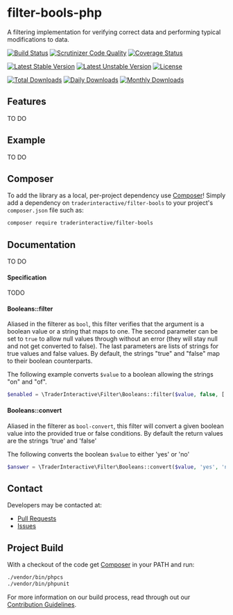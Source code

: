 # filter-bools-php

A filtering implementation for verifying correct data and performing typical modifications to data.

[![Build Status](https://travis-ci.org/traderinteractive/filter-bools-php.svg?branch=master)](https://travis-ci.org/traderinteractive/filter-bools-php)
[![Scrutinizer Code Quality](https://scrutinizer-ci.com/g/traderinteractive/filter-bools-php/badges/quality-score.png?b=master)](https://scrutinizer-ci.com/g/traderinteractive/filter-bools-php/?branch=master)
[![Coverage Status](https://coveralls.io/repos/github/traderinteractive/filter-bools-php/badge.svg?branch=master)](https://coveralls.io/github/traderinteractive/filter-bools-php?branch=master)

[![Latest Stable Version](https://poser.pugx.org/traderinteractive/filter-bools/v/stable)](https://packagist.org/packages/traderinteractive/filter-bools)
[![Latest Unstable Version](https://poser.pugx.org/traderinteractive/filter-bools/v/unstable)](https://packagist.org/packages/traderinteractive/filter-bools)
[![License](https://poser.pugx.org/traderinteractive/filter-bools/license)](https://packagist.org/packages/traderinteractive/filter-bools)

[![Total Downloads](https://poser.pugx.org/traderinteractive/filter-bools/downloads)](https://packagist.org/packages/traderinteractive/filter-bools)
[![Daily Downloads](https://poser.pugx.org/traderinteractive/filter-bools/d/daily)](https://packagist.org/packages/traderinteractive/filter-bools)
[![Monthly Downloads](https://poser.pugx.org/traderinteractive/filter-bools/d/monthly)](https://packagist.org/packages/traderinteractive/filter-bools)

## Features

TO DO

## Example

TO DO

## Composer

To add the library as a local, per-project dependency use [Composer](http://getcomposer.org)! Simply add a dependency on
`traderinteractive/filter-bools` to your project's `composer.json` file such as:

```sh
composer require traderinteractive/filter-bools
```

## Documentation

TO DO

#### Specification

TODO

#### Booleans::filter
Aliased in the filterer as `bool`, this filter verifies that the argument is a boolean value or a string that maps to one.  The second parameter
can be set to `true` to allow null values through without an error (they will stay null and not get converted to false).  The last parameters
are lists of strings for true values and false values.  By default, the strings "true" and "false" map to their boolean counterparts.

The following example converts `$value` to a boolean allowing the strings "on" and "of".
```php
$enabled = \TraderInteractive\Filter\Booleans::filter($value, false, ['on'], ['off']);
```
#### Booleans::convert
Aliased in the filterer as `bool-convert`, this filter will convert a given boolean value into the provided true or false conditions. By default the
return values are the strings 'true' and 'false'

The following converts the boolean `$value` to either 'yes' or 'no'
```php
$answer = \TraderInteractive\Filter\Booleans::convert($value, 'yes', 'no');
```

## Contact

Developers may be contacted at:

 * [Pull Requests](https://github.com/traderinteractive/filter-bools-php/pulls)
 * [Issues](https://github.com/traderinteractive/filter-bools-php/issues)

## Project Build

With a checkout of the code get [Composer](http://getcomposer.org) in your PATH and run:

```bash
./vendor/bin/phpcs
./vendor/bin/phpunit
```

For more information on our build process, read through out our [Contribution Guidelines](CONTRIBUTING.md).
